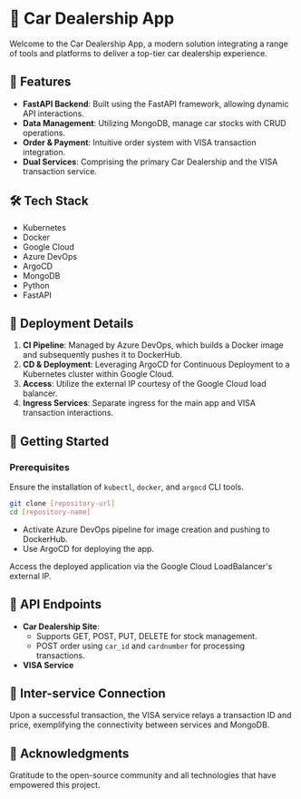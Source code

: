 # 🚗 Car Dealership App

Welcome to the Car Dealership App, a modern solution integrating a range of tools and platforms to deliver a top-tier car dealership experience.

## 🌟 Features

- **FastAPI Backend**: Built using the FastAPI framework, allowing dynamic API interactions.
- **Data Management**: Utilizing MongoDB, manage car stocks with CRUD operations.
- **Order & Payment**: Intuitive order system with VISA transaction integration.
- **Dual Services**: Comprising the primary Car Dealership and the VISA transaction service.

## 🛠️ Tech Stack

- Kubernetes
- Docker
- Google Cloud
- Azure DevOps
- ArgoCD
- MongoDB
- Python
- FastAPI

## 🔧 Deployment Details

1. **CI Pipeline**: Managed by Azure DevOps, which builds a Docker image and subsequently pushes it to DockerHub.
2. **CD & Deployment**: Leveraging ArgoCD for Continuous Deployment to a Kubernetes cluster within Google Cloud.
3. **Access**: Utilize the external IP courtesy of the Google Cloud load balancer.
4. **Ingress Services**: Separate ingress for the main app and VISA transaction interactions.

## 🚀 Getting Started

### Prerequisites
Ensure the installation of `kubectl`, `docker`, and `argocd` CLI tools.

```bash
git clone [repository-url]
cd [repository-name]
```

- Activate Azure DevOps pipeline for image creation and pushing to DockerHub.
- Use ArgoCD for deploying the app.

Access the deployed application via the Google Cloud LoadBalancer's external IP.

## 📘 API Endpoints

- **Car Dealership Site**: 
  - Supports GET, POST, PUT, DELETE for stock management.
  - POST order using `car_id` and `cardnumber` for processing transactions.
- **VISA Service**
  
## 🔗 Inter-service Connection

Upon a successful transaction, the VISA service relays a transaction ID and price, exemplifying the connectivity between services and MongoDB.

## 🙌 Acknowledgments

Gratitude to the open-source community and all technologies that have empowered this project.

